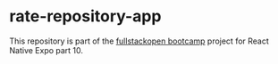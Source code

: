 # rate-repository-app

This repository is part of the [fullstackopen bootcamp](https://fullstackopen.com/) project for React Native Expo part 10.
